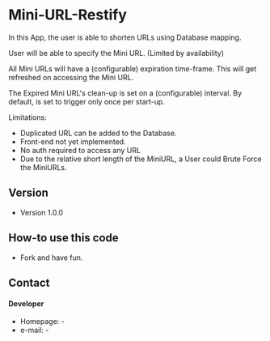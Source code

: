 Mini-URL-Restify
======
In this App, the user is able to shorten URLs using Database mapping.

User will be able to specify the Mini URL. (Limited by availability)

All Mini URLs will have a (configurable) expiration time-frame. This will get refreshed on accessing the Mini URL.

The Expired Mini URL's clean-up is set on a (configurable) interval. By default, is set to trigger only once per start-up.

Limitations:
 - Duplicated URL can be added to the Database.
 - Front-end not yet implemented.
 - No auth required to access any URL
 - Due to the relative short length of the MiniURL, a User could Brute Force the MiniURLs.
 
## Version 
* Version 1.0.0

## How-to use this code
* Fork and have fun.

## Contact
#### Developer
* Homepage: -
* e-mail: -
